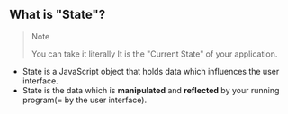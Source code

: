 ## What is "State"?

> Note
>
> You can take it literally
> It is the "Current State" of your application.

- State is a JavaScript object that holds data which influences the user interface.
- State is the data which is **manipulated** and **reflected** by your running program(= by the user interface).
